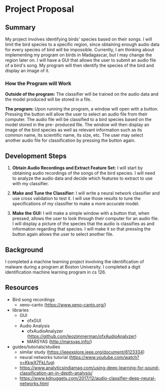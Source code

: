 # Project Proposal

## Summary

My project involves identifying birds' species based on their songs. I will 
limit the bird species to a specific region, since obtaining enough audio data 
for every species of bird will be impossible. Currently, I am thinking about 
implementing my program on birds in Madagascar, but I may change the region 
later on. I will have a GUI that allows the user to submit an audio file of a 
bird's song. My program will then identify the species of the bird and display 
an image of it.

### How the Program will Work

**Outside of the program:**
The classifier will be trained on the audio data and the model produced will be 
stored in a file.

**The program:**
Upon running the program, a window will open with a button. Pressing the button 
will allow the user to select an audio file from their computer. The audio file 
will be classified to a bird species based on the model stored in the pre-
produced file. The window will then display an image of the bird species as well
as relevant information such as its common name, its scientific name, its size,
etc. The user may select another audio file for classification by pressing the 
button again.

## Development Steps

1. **Obtain Audio Recordings and Extract Feature Set:**
	I will start by obtaining audio recordings of the songs of the bird species.
	I will need to analyze the audio data and decide which features to extract 
	to use with my classifier.

2. **Make and Tune the Classifier:**
	I will write a neural network classifier and use cross validation to test
	it. I will use those results to tune the specifications of my classifier 
	to make a more accurate model. 

3. **Make the GUI:**
	I will make a simple window with a button that, when pressed, allows the 
	user to look through their computer for an audio file. I will display a
	picture of the species that the audio is classifies as and information 
	regarding that species. I will make it so that pressing the button again
	allows the user to select another file.

## Background

I completed a machine learning project involving the identification of malware
during a program at Boston University. I completed a digit identification 
machine learning program in cs 126.

## Resources

- Bird song recordings
	- xeno-canto (https://www.xeno-canto.org/)
- libraries
	- GUI
		- ofxGUI
	- Audio Analysis
		- ofxAudioAnalyzer (https://github.com/leozimmerman/ofxAudioAnalyzer)
		- MARSYAS (http://marsyas.info/)
- guides/tutorials/studies
	- similar study (https://ieeexplore.ieee.org/document/6123334)
	- neural networks tutorial (https://www.youtube.com/watch?v=KkwX7FkLfug)
	- https://www.analyticsindiamag.com/using-deep-learning-for-sound-classification-an-in-depth-analysis/
	- https://www.kdnuggets.com/2017/12/audio-classifier-deep-neural-networks.html

